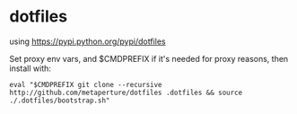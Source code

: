 # dotfiles

using https://pypi.python.org/pypi/dotfiles

Set proxy env vars, and $CMDPREFIX if it's needed for proxy reasons, then install with:

```
eval "$CMDPREFIX git clone --recursive http://github.com/metaperture/dotfiles .dotfiles && source ./.dotfiles/bootstrap.sh"
```
